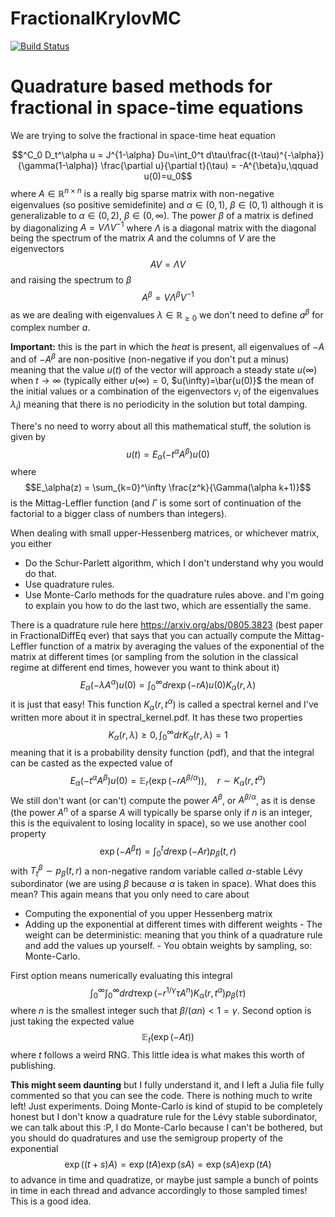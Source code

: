 # FractionalKrylovMC

[![Build Status](https://github.com/AndresCenteno/FractionalKrylovMC.jl/actions/workflows/CI.yml/badge.svg?branch=main)](https://github.com/AndresCenteno/FractionalKrylovMC.jl/actions/workflows/CI.yml?query=branch%3Amain)

# Quadrature based methods for fractional in space-time equations

We are trying to solve the fractional in space-time heat equation

$$^C_0 D_t^\alpha u = J^{1-\alpha} Du=\int_0^t d\tau\frac{(t-\tau)^{-\alpha}}{\gamma(1-\alpha)} \frac{\partial u}{\partial t}(\tau) = -A^{\beta}u,\qquad u(0)=u_0$$
where $A\in\mathbb{R}^{n\times n}$ is a really big sparse matrix with non-negative eigenvalues (so positive semidefinite) and $\alpha\in(0,1)$, $\beta\in(0,1)$ although it is generalizable to $\alpha\in(0,2)$, $\beta\in(0,\infty)$. The power $\beta$ of a matrix is defined by diagonalizing $A=V\Lambda V^{-1}$ where $\Lambda$ is a diagonal matrix with the diagonal being the spectrum of the matrix $A$ and the columns of $V$ are the eigenvectors
$$AV=\Lambda V$$
and raising the spectrum to $\beta$
$$A^\beta = V \Lambda^\beta V^{-1}$$
as we are dealing with eigenvalues $\lambda\in\mathbb{R}_{\geq 0}$ we don't need to define $a^\beta$ for complex number $a$.

**Important:** this is the part in which the _heat_ is present, all eigenvalues of $-A$ and of $-A^\beta$ are non-positive (non-negative if you don't put a minus) meaning that the value $u(t)$ of the vector will approach a steady state $u(\infty)$ when $t\rightarrow \infty$ (typically either $u(\infty)=0$, $u(\infty)=\bar{u(0)}$ the mean of the initial values or a combination of the eigenvectors $v_i$ of the eigenvalues $\lambda_i$) meaning that there is no periodicity in the solution but total damping. 

There's no need to worry about all this mathematical stuff, the solution is given by 
$$u(t) = E_\alpha(-t^\alpha A^\beta)u(0)$$
where
$$E_\alpha(z) = \sum_{k=0}^\infty \frac{z^k}{\Gamma(\alpha k+1)}$$
is the Mittag-Leffler function (and $\Gamma$ is some sort of continuation of the factorial to a bigger class of numbers than integers).

When dealing with small upper-Hessenberg matrices, or whichever matrix, you either
- Do the Schur-Parlett algorithm, which I don't understand why you would do that.
- Use quadrature rules.
- Use Monte-Carlo methods for the quadrature rules above.
and I'm going to explain you how to do the last two, which are essentially the same.

There is a quadrature rule here https://arxiv.org/abs/0805.3823 (best paper in FractionalDiffEq ever) that says that you can actually compute the Mittag-Leffler function of a matrix by averaging the values of the exponential of the matrix at different times (or sampling from the solution in the classical regime at different end times, however you want to think about it)
$$
E_\alpha(-\lambda A^\alpha)u(0)=\int_0^\infty dr \exp(-rA)u(0)K_\alpha(r,\lambda)
$$
it is just that easy! This function $K_\alpha(r,t^\alpha)$ is called a spectral kernel and I've written more about it in spectral_kernel.pdf. It has these two properties
$$K_\alpha(r,\lambda)\geq 0, \int_0^\infty dr K_\alpha(r,\lambda)=1$$
meaning that it is a probability density function (pdf), and that the integral can be casted as the expected value of 
$$E_\alpha(-t^\alpha A^{\beta})u(0)=\mathbb{E}_r (\exp(-rA^{\beta/\alpha})),\quad r\sim K_\alpha(r,t^\alpha)$$
We still don't want (or can't) compute the power $A^\beta$, or $A^{\beta/\alpha}$, as it is dense (the power $A^n$ of a sparse $A$ will typically be sparse only if $n$ is an integer, this is the equivalent to losing locality in space), so we use another cool property
$$\exp(-A^\beta t)=\int_0^t dr\exp(-Ar) p_\beta(t,r)$$
with $T^\beta_t\sim p_\beta(t,r)$ a non-negative random variable called $\alpha$-stable Lévy subordinator (we are using $\beta$ because $\alpha$ is taken in space). What does this mean? This again means that you only need to care about
- Computing the exponential of you upper Hessenberg matrix
- Adding up the exponential at different times with different weights
        - The weight can be deterministic: meaning that you think of a quadrature rule and add the values up yourself.
        - You obtain weights by sampling, so: Monte-Carlo.

First option means numerically evaluating this integral
$$\int_0^\infty \int_0^\infty dr d\tau \exp(-r^{1/\gamma}\tau A^n)K_\alpha(r,t^\alpha)p_\beta(\tau)$$
where $n$ is the smallest integer such that $\beta/(\alpha n)<1=\gamma$. Second option is just taking the expected value
$$\mathbb{E}_t (\exp(-At))$$ where $t$ follows a weird RNG. This little idea is what makes this worth of publishing.

**This might seem daunting** but I fully understand it, and I left a Julia file fully commented so that you can see the code. There is nothing much to write left! Just experiments. Doing Monte-Carlo is kind of stupid to be completely honest but I don't know a quadrature rule for the Lévy stable subordinator, we can talk about this :P, I do Monte-Carlo because I can't be bothered, but you should do quadratures and use the semigroup property of the exponential
$$\exp((t+s)A)=\exp(tA)\exp(sA)=\exp(sA)\exp(tA)$$
to advance in time and quadratize, or maybe just sample a bunch of points in time in each thread and advance accordingly to those sampled times! This is a good idea.
